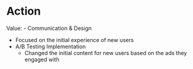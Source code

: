 # Action

Value: - Communication & Design
  - Focused on the initial experience of new users
- A/B Testing Implementation
  - Changed the initial content for new users based on the ads they engaged with